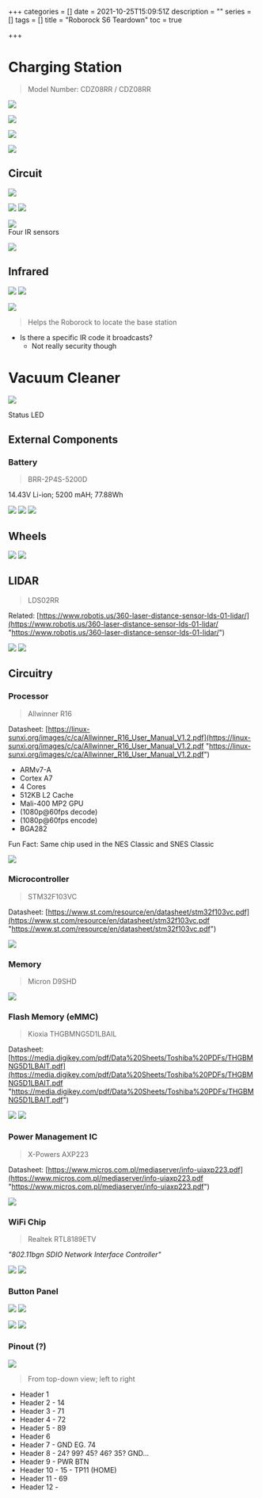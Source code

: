 +++
categories = []
date = 2021-10-25T15:09:51Z
description = ""
series = []
tags = []
title = "Roborock S6 Teardown"
toc = true

+++
# Charging Station

> Model Number: CDZ08RR / CDZ08RR

![](/uploads/20211025-20211025_175609.jpg)

![](/uploads/20211025-20211025_175620.jpg)

![](/uploads/20211025-20211025_180532.jpg)

![](/uploads/20211025-20211025_180406.jpg)

## Circuit

![](/uploads/20211025-20211025_175245.jpg)

![](/uploads/20211025-20211025_175214.jpg) ![](/uploads/20211025-20211025_175344.jpg)

![](/uploads/20211025-20211025_175307.jpg)  
Four IR sensors

![](/uploads/20211025-20211025_175320.jpg)

## Infrared

![](/uploads/20211025-20211025_180001.jpg)  ![](/uploads/20211025-20211025_180131.jpg)

![](/uploads/20211025-20211025_180118.jpg)

> Helps the Roborock to locate the base station

* Is there a specific IR code it broadcasts?
  * Not really security though

# Vacuum Cleaner

![](/uploads/20211025-20211026_005121.jpg)

Status LED

## External Components

### Battery

> BRR-2P4S-5200D

14\.43V Li-ion; 5200 mAH; 77.88Wh

![](/uploads/20211029-20211029_220613.jpg) ![](/uploads/20211029-20211029_220601.jpg) ![](/uploads/20211029-20211029_220555.jpg)

## Wheels

![](/uploads/20211029-20211030_010623.jpg) ![](/uploads/20211029-20211030_010634.jpg)

## LIDAR

> LDS02RR

Related: [https://www.robotis.us/360-laser-distance-sensor-lds-01-lidar/](https://www.robotis.us/360-laser-distance-sensor-lds-01-lidar/ "https://www.robotis.us/360-laser-distance-sensor-lds-01-lidar/")

![](/uploads/20211029-20211030_010214.jpg)  ![](/uploads/20211029-20211030_010201.jpg)

## Circuitry

### Processor

> Allwinner R16

Datasheet: [https://linux-sunxi.org/images/c/ca/Allwinner_R16_User_Manual_V1.2.pdf](https://linux-sunxi.org/images/c/ca/Allwinner_R16_User_Manual_V1.2.pdf "https://linux-sunxi.org/images/c/ca/Allwinner_R16_User_Manual_V1.2.pdf")

* ARMv7-A
* Cortex A7
* 4 Cores
* 512KB L2 Cache
* Mali-400 MP2 GPU
* (1080p@60fps decode)
* (1080p@60fps encode)
* BGA282

Fun Fact: Same chip used in the NES Classic and SNES Classic

![](/uploads/20211029-20211029_232800.jpg)

### Microcontroller

> STM32F103VC

Datasheet: [https://www.st.com/resource/en/datasheet/stm32f103vc.pdf](https://www.st.com/resource/en/datasheet/stm32f103vc.pdf "https://www.st.com/resource/en/datasheet/stm32f103vc.pdf")

![](/uploads/20211029-20211029_232748.jpg)

### Memory

> Micron D9SHD

![](/uploads/20211029-20211029_232941.jpg)

### Flash Memory (eMMC)

> Kioxia THGBMNG5D1LBAIL

Datasheet: [https://media.digikey.com/pdf/Data%20Sheets/Toshiba%20PDFs/THGBMNG5D1LBAIT.pdf](https://media.digikey.com/pdf/Data%20Sheets/Toshiba%20PDFs/THGBMNG5D1LBAIT.pdf "https://media.digikey.com/pdf/Data%20Sheets/Toshiba%20PDFs/THGBMNG5D1LBAIT.pdf")

![](/uploads/20211029-20211029_232807.jpg) ![](/uploads/20211029-20211029_235625.jpg)

### Power Management IC

> X-Powers AXP223

Datasheet: [https://www.micros.com.pl/mediaserver/info-uiaxp223.pdf](https://www.micros.com.pl/mediaserver/info-uiaxp223.pdf "https://www.micros.com.pl/mediaserver/info-uiaxp223.pdf")

![](/uploads/20211029-20211029_232816.jpg)

### WiFi Chip

> Realtek RTL8189ETV

_"802.11bgn SDIO Network Interface Controller"_

![](/uploads/20211029-20211029_233311.jpg)  ![](/uploads/20211029-20211029_232513.jpg)

### Button Panel

![](/uploads/20211029-20211030_010804.jpg)  ![](/uploads/20211029-20211030_010821.jpg)

![](/uploads/20211029-20211030_011017.jpg)  ![](/uploads/20211029-20211030_011036.jpg)

### Pinout (?)

![](/uploads/20211029-20211030_002444.jpg)

> From top-down view; left to right

* Header 1
* Header 2 - 14
* Header 3 - 71
* Header 4 - 72
* Header 5 - 89
* Header 6
* Header 7 - GND   EG. 74
* Header 8 - 24? 99? 45? 46? 35?     GND... 
* Header 9 - PWR BTN
* Header 10 - 15 - TP11 (HOME) 
* Header 11 - 69
* Header 12 -